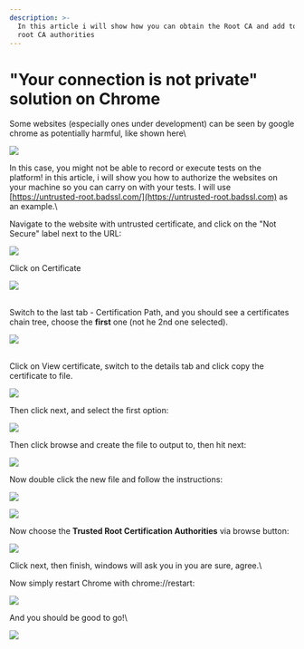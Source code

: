 ```yaml
---
description: >-
  In this article i will show how you can obtain the Root CA and add to trusted
  root CA authorities
---
```


# "Your connection is not private" solution on Chrome

Some websites (especially ones under development) can be seen by google chrome as potentially harmful, like shown here\


![](<../../.gitbook/assets/image (448) (1).png>)

In this case, you might not be able to record or execute tests on the platform! in this article, i will show you how to authorize the websites on your machine so you can carry on with your tests. I will use [https://untrusted-root.badssl.com/](https://untrusted-root.badssl.com) as an example.\


Navigate to the website with untrusted certificate, and click on the "Not Secure" label next to the URL:

![](<../../.gitbook/assets/image (471) (1) (1).png>)

Click on Certificate

![](<../../.gitbook/assets/image (508) (1).png>)

\
Switch to the last tab - Certification Path, and you should see a certificates chain tree, choose the **first** one (not he 2nd one selected).

![](<../../.gitbook/assets/image (540) (1) (1).png>)

\
Click on View certificate, switch to the details tab and click copy the certificate to file.

![](<../../.gitbook/assets/image (456) (1).png>)

Then click next, and select the first option:

![](<../../.gitbook/assets/image (513) (1).png>)

Then click browse and create the file to output to, then hit next:

![](<../../.gitbook/assets/image (463) (1) (1) (1).png>)

Now double click the new file and follow the instructions:

![](<../../.gitbook/assets/image (453) (1) (1) (1).png>)

![](<../../.gitbook/assets/image (497).png>)

Now choose the **Trusted Root Certification Authorities** via browse button:

![](<../../.gitbook/assets/image (487) (1).png>)

Click next, then finish, windows will ask you in you are sure, agree.\


Now simply restart Chrome with chrome://restart:

![](<../../.gitbook/assets/image (546) (1) (1).png>)

And you should be good to go!\


![](<../../.gitbook/assets/image (494) (1).png>)
